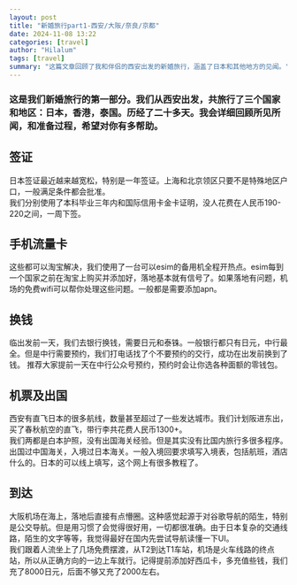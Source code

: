 ```yaml
---
layout: post
title: "新婚旅行part1-西安/大阪/奈良/京都"
date: 2024-11-08 13:22
categories: [travel]
author: "Hilalum"
tags: [travel]
summary: "这篇文章回顾了我和伴侣的西安出发的新婚旅行，涵盖了日本和其他地方的见闻。"
---
```


### 这是我们新婚旅行的第一部分。我们从西安出发，共旅行了三个国家和地区：日本，香港，泰国。历经了二十多天。我会详细回顾所见所闻，和准备过程，希望对你有多帮助。
## 签证
日本签证最近越来越宽松，特别是一年签证。上海和北京领区只要不是特殊地区户口，一般满足条件都会批准。  
我们分别使用了本科毕业三年内和国际信用卡金卡证明，没人花费在人民币190-220之间，一周下签。

## 手机流量卡
这些都可以淘宝解决，我们使用了一台可以esim的备用机全程开热点。esim每到一个国家之前在淘宝上购买并添加好，落地基本就有信号了。如果落地有问题，机场的免费wifi可以帮你处理这些问题。一般都是需要添加apn。

## 换钱
临出发前一天，我们去银行换钱，需要日元和泰铢。一般银行都只有日元，中行最全。但是中行需要预约，我们打电话找了个不要预约的交行，成功在出发前换到了钱。
推荐大家提前一天在中行公众号预约，预约时会让你选各种面额的零钱包。

## 机票及出国
西安有直飞日本的很多航线，数量甚至超过了一些发达城市。我们计划阪进东出，买了春秋航空的直飞，带行李共花费人民币1300+。  
我们两都是白本护照，没有出国海关经验。但是其实没有比国内旅行多很多程序。出国过中国海关，入境过日本海关。一般入境回要求填写入境表，包括航班，酒店什么的。日本的可以线上填写，这个网上有很多教程了。

## 到达

大阪机场在海上，落地后直接有点懵圈。这种感觉起源于对谷歌导航的陌生，特别是公交导航。但是用习惯了会觉得很好用，一切都很准确。由于日本复杂的交通线路，陌生的文字等等，我觉得最好在国内先尝试导航读懂一下UI。  
我们跟着人流坐上了几场免费摆渡，从T2到达T1车站，机场是火车线路的终点站，所以从正确方向的一边上车就行。记得提前添加好西瓜卡，多充值些钱，我们充了8000日元，后面不够又充了2000左右。
